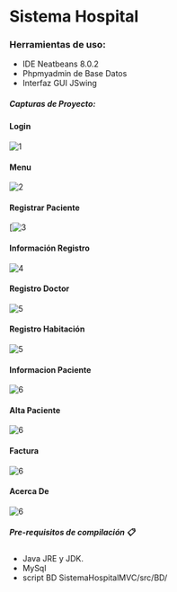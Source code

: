 # Sistema Hospital
### Herramientas de uso:
- IDE Neatbeans 8.0.2
- Phpmyadmin de Base Datos
- Interfaz GUI JSwing

##### Capturas de Proyecto:

#### Login

![1](https://github.com/Brian-54/SistemaHospitalMVC/blob/master/src/capturas/1.JPG?raw=true)

#### Menu
![2](https://github.com/Brian-54/SistemaHospitalMVC/blob/master/src/capturas/2.JPG?raw=true "2")

#### Registrar Paciente
[![3](https://github.com/Brian-54/SistemaHospitalMVC/blob/master/src/capturas/6.JPG?raw=true "3")

#### Información Registro
![4](https://github.com/Brian-54/SistemaHospitalMVC/blob/master/src/capturas/7.JPG?raw=true "4")

#### Registro Doctor
![5](https://github.com/Brian-54/SistemaHospitalMVC/blob/master/src/capturas/8.JPG?raw=true "5")

#### Registro Habitación
![5](https://github.com/Brian-54/SistemaHospitalMVC/blob/master/src/capturas/9.JPG?raw=true "5")
#### Informacion Paciente
![6](https://github.com/Brian-54/SistemaHospitalMVC/blob/master/src/capturas/10.JPG?raw=true "6")

#### Alta Paciente
![6](https://github.com/Brian-54/SistemaHospitalMVC/blob/master/src/capturas/11.JPG?raw=true "7")

#### Factura
![6](https://github.com/Brian-54/SistemaHospitalMVC/blob/master/src/capturas/12.JPG?raw=true "8")

#### Acerca De
![6](https://github.com/Brian-54/SistemaHospitalMVC/blob/master/src/capturas/13.JPG?raw=true "6")

##### Pre-requisitos de compilación 📋

- Java JRE y JDK.
- MySql
- script BD   SistemaHospitalMVC/src/BD/
